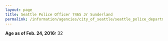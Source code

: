 ```yaml
---
layout: page
title: Seattle Police Officer 7465 Jr Sunderland
permalink: /information/agencies/city_of_seattle/seattle_police_department/copbook/7465/
---
```


**Age as of Feb. 24, 2016:** 32
